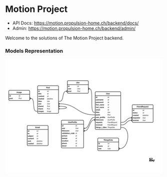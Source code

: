 # Motion Project

- API Docs: https://motion.propulsion-home.ch/backend/docs/
- Admin: https://motion.propulsion-home.ch/backend/admin/

Welcome to the solutions of The Motion Project backend.

### Models Representation

![models][models]

[models]: ./readme_files/db.png